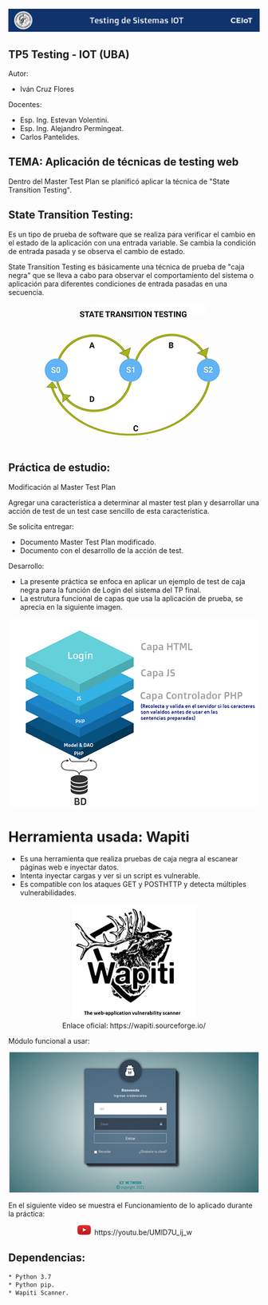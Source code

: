 ![header](imagenes/header.png)

## TP5 Testing - IOT (UBA)

Autor:
* Iván Cruz Flores

Docentes:

* Esp. Ing. Estevan Volentini.
* Esp. Ing. Alejandro Permingeat.
* Carlos Pantelides.

## TEMA: Aplicación de técnicas de testing web 

Dentro del Master Test Plan se planificó aplicar la técnica de "State Transition Testing". 


## State Transition Testing:
Es un tipo de prueba de software que se realiza para verificar el cambio en el estado de la aplicación con una entrada variable. Se cambia la condición de entrada pasada y se observa el cambio de estado.

State Transition Testing es básicamente una técnica de prueba de "caja negra" que se lleva a cabo para observar el comportamiento del sistema o aplicación para diferentes condiciones de entrada pasadas en una secuencia.

<p align="center">
    <img src="imagenes/State_transition.jpg">
</p>

## Práctica de estudio: 

Modificación al Master Test Plan

Agregar una característica a determinar al master test plan y desarrollar una acción de test de un test case sencillo de esta característica.

Se solicita entregar:

* Documento Master Test Plan modificado.
* Documento con el desarrollo de la acción de test.

Desarrollo:

* La presente práctica se enfoca en aplicar un ejemplo de test de caja negra para la función de Login del sistema del TP final.
* La estrutura funcional de capas que usa la aplicación de prueba, se aprecia en la siguiente imagen.

<p align="center">
    <img src="imagenes/capas-funcional.jpg">
</p>

# Herramienta usada: Wapiti 

* Es una herramienta que realiza pruebas de caja negra al escanear páginas web e inyectar datos. 
* Intenta inyectar cargas y ver si un script es vulnerable. 
* Es compatible con los ataques GET y POSTHTTP y detecta múltiples vulnerabilidades.

<p align="center">
    <img src="imagenes/herramienta.jpg"><br>
    Enlace oficial: https://wapiti.sourceforge.io/
</p>

Módulo funcional a usar:

<p align="center">
    <img src="imagenes/aplicacion.jpg">
</p>

En el siguiente video se muestra el Funcionamiento de lo aplicado durante la práctica:
<p align="center">
    <img src="imagenes/play.png"> https://youtu.be/UMlD7U_ij_w
 </p>

## Dependencias:
```
* Python 3.7
* Python pip.
* Wapiti Scanner.
```
